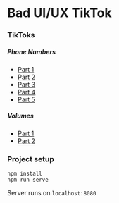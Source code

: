 # Bad UI/UX TikTok

### TikToks
##### Phone Numbers
* [Part 1](https://www.tiktok.com/@xelorabb/video/7014445833928166661)
* [Part 2](https://www.tiktok.com/@xelorabb/video/7014752454864588038)
* [Part 3](https://www.tiktok.com/@xelorabb/video/7014896204567956741)
* [Part 4](https://www.tiktok.com/@xelorabb/video/7015829180155776262)
* [Part 5](https://www.tiktok.com/@xelorabb/video/7016228000601574661)

##### Volumes
* [Part 1](https://www.tiktok.com/@xelorabb/video/7016447651042331909)
* [Part 2](https://www.tiktok.com/@xelorabb/video/7017134751031004422)


### Project setup
```
npm install
npm run serve
```
Server runs on `localhost:8080`
